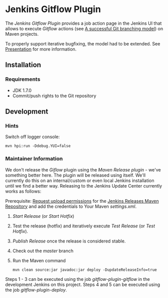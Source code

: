 # Jenkins Gitflow Plugin

The _Jenkins Gitflow Plugin_ provides a job action page in the Jenkins UI that allows to execute _Gitflow_ actions
(see [A successful Git branching model](http://nvie.com/posts/a-successful-git-branching-model)) on Maven projects.

To properly support iterative bugfixing, the model had to be extended. See [Presentation](/doc/presentation/index.html)
for more information.

## Installation

### Requirements

* JDK 1.7.0
* Commit/push rights to the Git repository

## Development

### Hints

Switch off logger console:

    mvn hpi:run -Ddebug.YUI=false

### Maintainer Information

We don't release the _Giflow_ plugin using the _Maven Release plugin_ - we've something better here. The plugin will be
released using itself. We'll currently do this on an internal/custom or even local Jenkins installation until we find a
better way. Releasing to the Jenkins Update Center currently works as follows:

Prerequisite:
[Request upload permissions](https://wiki.jenkins.io/display/JENKINS/Hosting+Plugins#HostingPlugins-Requestuploadpermissions)
for the [Jenkins Releases Maven Repository](https://repo.jenkins-ci.org/releases/) and add the credentials to Your Maven
_settings.xml_.

1. _Start Release_ (or _Start Hotfix_)
2. Test the release (hotfix) and iteratively execute _Test Release_ (or _Test Hotfix_).
3. _Publish Release_ once the release is considered stable.
4. Check out the _master_ branch
5. Run the Maven command

       mvn clean source:jar javadoc:jar deploy -DupdateReleaseInfo=true

Steps 1 - 3 can be executed using the job _gitflow-plugin-gitflow_ in the development Jenkins on this project. Steps 4
and 5 can be executed using the job _gitflow-plugin-deploy_.
